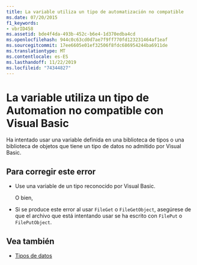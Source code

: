 ```yaml
---
title: La variable utiliza un tipo de automatización no compatible
ms.date: 07/20/2015
f1_keywords:
- vbrID458
ms.assetid: bde4f4da-493b-452c-b6e4-1d370edba4cd
ms.openlocfilehash: 944c0c63cd0d7ae7f9ff770fd123231464af1eaf
ms.sourcegitcommit: 17ee6605e01ef32506f8fdc686954244ba6911de
ms.translationtype: MT
ms.contentlocale: es-ES
ms.lasthandoff: 11/22/2019
ms.locfileid: "74344827"
---
```

# <a name="variable-uses-an-automation-type-not-supported-in-visual-basic"></a>La variable utiliza un tipo de Automation no compatible con Visual Basic

Ha intentado usar una variable definida en una biblioteca de tipos o una biblioteca de objetos que tiene un tipo de datos no admitido por Visual Basic.

## <a name="to-correct-this-error"></a>Para corregir este error

- Use una variable de un tipo reconocido por Visual Basic.

     O bien,

- Si se produce este error al usar `FileGet` o `FileGetObject`, asegúrese de que el archivo que está intentando usar se ha escrito con `FilePut` o `FilePutObject`.

## <a name="see-also"></a>Vea también

- [Tipos de datos](../../../visual-basic/language-reference/data-types/index.md)
